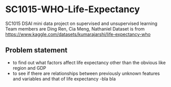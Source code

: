 # SC1015-WHO-Life-Expectancy
 SC1015 DSAI mini data project on supervised and unsupervised learning
Team members are Ding Ren, Cia Meng, Nathaniel
Dataset is from https://www.kaggle.com/datasets/kumarajarshi/life-expectancy-who
## Problem statement
- to find out what factors affect life expectancy other than the obvious like region and GDP
- to see if there are relationships between previously unknown features and variables and that of life expectancy
-bla bla